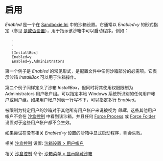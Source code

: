 # 启用

_Enabled_ 是一个在 [Sandboxie Ini](SandboxieIni.md) 中的沙箱设置。它通常以 _Enabled=y_ 的形式指定（参见 [是或否设置](YesOrNoSettings.md)），用于指示该沙箱中可以启动程序。例如：

```
   .
   .
   .
   [InstallBox]
   Enabled=y
   Enabled=y,Administrators
```

第一个例子是 _Enabled_ 的常见形式，是配置文件中任何沙箱部分的必需项。它表示沙箱 _InstallBox_ 可以用于沙箱操作。

第二个例子同样定义了沙箱 _InstallBox_，但同时将其使用权限限制为 Administrators 用户帐户组。可以指定本地 Windows 系统所识别的任何用户帐户或用户组。如果用户帐户列表一行写不下，可以指定多行 _Enabled_。

被限制为特定用户的沙箱对于其他所有用户帐户来说被视为 _隐藏_。这些其他用户帐户不会在 [沙盒控制](SandboxieControl.md) 中看到该沙箱，并且任何 [Force Process](ForceProcess.md) 或 [Force Folder](ForceFolder.md) 设置对于这些用户帐户都不会生效。

如果尝试在没有相关 _Enabled=y_ 设置的沙箱中显式启动程序，则会失败。

相关 [沙盒控制](SandboxieControl.md) 设置: [沙箱设置 > 用户帐户](UserAccountsSettings.md)

相关 [沙盒控制](SandboxieControl.md) 命令: [沙箱菜单 > 显示隐藏沙箱](SandboxMenu.md#reveal-hidden-sandbox)